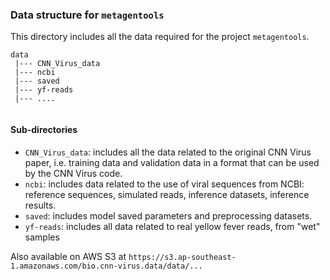 ### Data structure for `metagentools`
This directory includes all the data required for the project `metagentools`.

```text
data
 |--- CNN_Virus_data 
 |--- ncbi                
 |--- saved         
 |--- yf-reads
 |--- ....           
     
```
#### Sub-directories
- `CNN_Virus_data`: includes all the data related to the original CNN Virus paper, i.e. training data and validation data in a format that can be used by the CNN Virus code.
- `ncbi`: includes data related to the use of viral sequences from NCBI: reference sequences, simulated reads, inference datasets, inference results.
- `saved`: includes model saved parameters and preprocessing datasets.
- `yf-reads`: includes all data related to real yellow fever reads, from "wet" samples

Also available on AWS S3 at `https://s3.ap-southeast-1.amazonaws.com/bio.cnn-virus.data/data/...`